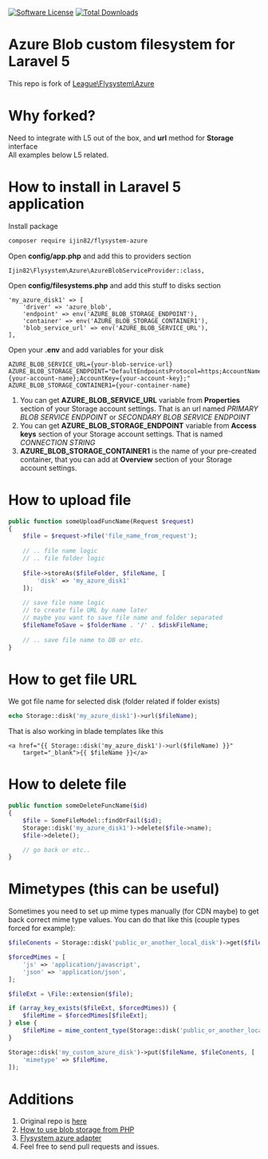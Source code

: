 [![Software License](https://img.shields.io/badge/license-MIT-brightgreen.svg?style=flat-square)](LICENSE)
[![Total Downloads](https://poser.pugx.org/ijin82/flysystem-azure/downloads)](https://packagist.org/packages/ijin82/flysystem-azure)

# Azure Blob custom filesystem for Laravel 5
This repo is fork of [League\Flysystem\Azure](https://github.com/thephpleague/flysystem-azure)

# Why forked?
Need to integrate with L5 out of the box, and **url** method for **Storage** interface  
All examples below L5 related.   

# How to install in Laravel 5 application

Install package
```bash
composer require ijin82/flysystem-azure
```

Open **config/app.php** and add this to providers section
```
Ijin82\Flysystem\Azure\AzureBlobServiceProvider::class,
```

Open **config/filesystems.php** and add this stuff to disks section
```
'my_azure_disk1' => [
    'driver' => 'azure_blob',
    'endpoint' => env('AZURE_BLOB_STORAGE_ENDPOINT'),
    'container' => env('AZURE_BLOB_STORAGE_CONTAINER1'),
    'blob_service_url' => env('AZURE_BLOB_SERVICE_URL'),
],
```

Open your **.env** and add variables for your disk
```
AZURE_BLOB_SERVICE_URL={your-blob-service-url}
AZURE_BLOB_STORAGE_ENDPOINT="DefaultEndpointsProtocol=https;AccountName={your-account-name};AccountKey={your-account-key};"
AZURE_BLOB_STORAGE_CONTAINER1={your-container-name}
```
1. You can get **AZURE_BLOB_SERVICE_URL** variable from **Properties** section of your Storage account settings.
That is an url named *PRIMARY BLOB SERVICE ENDPOINT* or *SECONDARY BLOB SERVICE ENDPOINT*
1. You can get **AZURE_BLOB_STORAGE_ENDPOINT** variable from **Access keys** section of your Storage account settings.
That is named *CONNECTION STRING*
1. **AZURE_BLOB_STORAGE_CONTAINER1** is the name of your pre-created container, that you can add at **Overview** 
section of your Storage account settings.

# How to upload file
```php
public function someUploadFuncName(Request $request)
{
    $file = $request->file('file_name_from_request');  
    
    // .. file name logic
    // .. file folder logic
    
    $file->storeAs($fileFolder, $fileName, [
        'disk' => 'my_azure_disk1'
    ]);  
    
    // save file name logic
    // to create file URL by name later
    // maybe you want to save file name and folder separated
    $fileNameToSave = $folderName . '/' . $diskFileName;
    
    // .. save file name to DB or etc.
}
```

# How to get file URL

We got file name for selected disk (folder related if folder exists)
```php
echo Storage::disk('my_azure_disk1')->url($fileName);
```
That is also working in blade templates like this
```
<a href="{{ Storage::disk('my_azure_disk1')->url($fileName) }}"
    target="_blank">{{ $fileName }}</a>
```

# How to delete file 
```php
public function someDeleteFuncName($id)
{
    $file = SomeFileModel::findOrFail($id);
    Storage::disk('my_azure_disk1')->delete($file->name);
    $file->delete();

    // go back or etc..
}
```
# Mimetypes (this can be useful)
Sometimes you need to set up mime types manually (for CDN maybe) to get back correct mime type values. You can do that like this (couple types forced for example):
```php
$fileConents = Storage::disk('public_or_another_local_disk')->get($file);

$forcedMimes = [
    'js' => 'application/javascript',
    'json' => 'application/json',
];

$fileExt = \File::extension($file);

if (array_key_exists($fileExt, $forcedMimes)) {
    $fileMime = $forcedMimes[$fileExt];
} else {
    $fileMime = mime_content_type(Storage::disk('public_or_another_local_disk')->path($file));
}

Storage::disk('my_custom_azure_disk')->put($fileName, $fileConents, [
    'mimetype' => $fileMime,
]);
```

# Additions
1. Original repo is [here](https://github.com/thephpleague/flysystem-azure)
2. [How to use blob storage from PHP](https://docs.microsoft.com/en-us/azure/storage/storage-php-how-to-use-blobs)
3. [Flysystem azure adapter](http://flysystem.thephpleague.com/adapter/azure/)
4. Feel free to send pull requests and issues.
